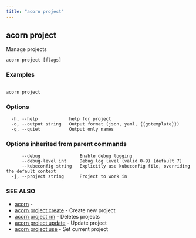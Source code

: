 ```yaml
---
title: "acorn project"
---
```

## acorn project

Manage projects

```
acorn project [flags]
```

### Examples

```

acorn project
```

### Options

```
  -h, --help            help for project
  -o, --output string   Output format (json, yaml, {{gotemplate}})
  -q, --quiet           Output only names
```

### Options inherited from parent commands

```
      --debug               Enable debug logging
      --debug-level int     Debug log level (valid 0-9) (default 7)
      --kubeconfig string   Explicitly use kubeconfig file, overriding the default context
  -j, --project string      Project to work in
```

### SEE ALSO

* [acorn](acorn.md)	 - 
* [acorn project create](acorn_project_create.md)	 - Create new project
* [acorn project rm](acorn_project_rm.md)	 - Deletes projects
* [acorn project update](acorn_project_update.md)	 - Update project
* [acorn project use](acorn_project_use.md)	 - Set current project

